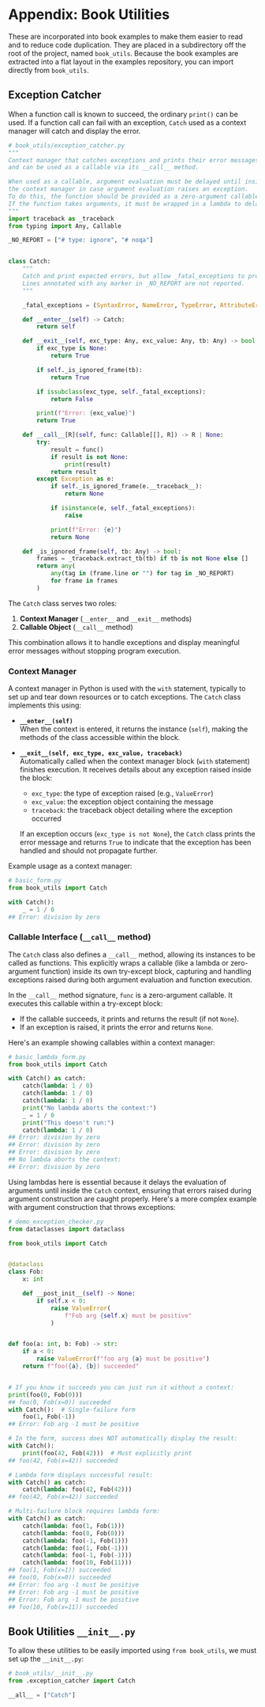 # Appendix: Book Utilities

These are incorporated into book examples to make them easier to read and to reduce code duplication.
They are placed in a subdirectory off the root of the project, named `book_utils`.
Because the book examples are extracted into a flat layout in the examples repository, you can import directly from
`book_utils`.

## Exception Catcher

When a function call is known to succeed, the ordinary `print()` can be used.
If a function call can fail with an exception, `Catch` used as a context manager will catch and display the error.

```python
# book_utils/exception_catcher.py
"""
Context manager that catches exceptions and prints their error messages,
and can be used as a callable via its __call__ method.

When used as a callable, argument evaluation must be delayed until inside
the context manager in case argument evaluation raises an exception.
To do this, the function should be provided as a zero-argument callable.
If the function takes arguments, it must be wrapped in a lambda to delay evaluation.
"""
import traceback as _traceback
from typing import Any, Callable

_NO_REPORT = ["# type: ignore", "# noqa"]


class Catch:
    """
    Catch and print expected errors, but allow _fatal_exceptions to propagate.
    Lines annotated with any marker in _NO_REPORT are not reported.
    """

    _fatal_exceptions = (SyntaxError, NameError, TypeError, AttributeError)

    def __enter__(self) -> Catch:
        return self

    def __exit__(self, exc_type: Any, exc_value: Any, tb: Any) -> bool:
        if exc_type is None:
            return True

        if self._is_ignored_frame(tb):
            return True

        if issubclass(exc_type, self._fatal_exceptions):
            return False

        print(f"Error: {exc_value}")
        return True

    def __call__[R](self, func: Callable[[], R]) -> R | None:
        try:
            result = func()
            if result is not None:
                print(result)
            return result
        except Exception as e:
            if self._is_ignored_frame(e.__traceback__):
                return None

            if isinstance(e, self._fatal_exceptions):
                raise

            print(f"Error: {e}")
            return None

    def _is_ignored_frame(self, tb: Any) -> bool:
        frames = _traceback.extract_tb(tb) if tb is not None else []
        return any(
            any(tag in (frame.line or "") for tag in _NO_REPORT)
            for frame in frames
        )
```

The `Catch` class serves two roles:

1. **Context Manager** (`__enter__` and `__exit__` methods)
2. **Callable Object** (`__call__` method)

This combination allows it to handle exceptions and display meaningful error messages without stopping program
execution.

### Context Manager

A context manager in Python is used with the `with` statement, typically to set up and tear down resources or to catch
exceptions.
The `Catch` class implements this using:

- **`__enter__(self)`**\
  When the context is entered, it returns the instance (`self`), making the methods of the class accessible within the
  block.

- **`__exit__(self, exc_type, exc_value, traceback)`**\
  Automatically called when the context manager block (`with` statement) finishes execution.
  It receives details about any exception raised inside the block:

    - `exc_type`: the type of exception raised (e.g., `ValueError`)
    - `exc_value`: the exception object containing the message
    - `traceback`: the traceback object detailing where the exception occurred

  If an exception occurs (`exc_type is not None`), the `Catch` class prints the error message and returns `True` to
  indicate that the exception has been handled and should not propagate further.

Example usage as a context manager:

```python
# basic_form.py
from book_utils import Catch

with Catch():
    _ = 1 / 0
## Error: division by zero
```

### Callable Interface (`__call__` method)

The `Catch` class also defines a `__call__` method, allowing its instances to be called as functions.
This explicitly wraps a callable (like a lambda or zero-argument function) inside its own try-except block,
capturing and handling exceptions raised during both argument evaluation and function execution.

In the `__call__` method signature, `func` is a zero-argument callable.
It executes this callable within a try-except block:

- If the callable succeeds, it prints and returns the result (if not `None`).
- If an exception is raised, it prints the error and returns `None`.

Here's an example showing callables within a context manager:

```python
# basic_lambda_form.py
from book_utils import Catch

with Catch() as catch:
    catch(lambda: 1 / 0)
    catch(lambda: 1 / 0)
    catch(lambda: 1 / 0)
    print("No lambda aborts the context:")
    _ = 1 / 0
    print("This doesn't run:")
    catch(lambda: 1 / 0)
## Error: division by zero
## Error: division by zero
## Error: division by zero
## No lambda aborts the context:
## Error: division by zero
```

Using lambdas here is essential because it delays the evaluation of arguments until inside the `Catch` context, ensuring
that errors raised during argument construction are caught properly.
Here's a more complex example with argument construction that throws exceptions:

```python
# demo_exception_checker.py
from dataclasses import dataclass

from book_utils import Catch


@dataclass
class Fob:
    x: int

    def __post_init__(self) -> None:
        if self.x < 0:
            raise ValueError(
                f"Fob arg {self.x} must be positive"
            )


def foo(a: int, b: Fob) -> str:
    if a < 0:
        raise ValueError(f"foo arg {a} must be positive")
    return f"foo({a}, {b}) succeeded"


# If you know it succeeds you can just run it without a context:
print(foo(0, Fob(0)))
## foo(0, Fob(x=0)) succeeded
with Catch():  # Single-failure form
    foo(1, Fob(-1))
## Error: Fob arg -1 must be positive

# In the form, success does NOT automatically display the result:
with Catch():
    print(foo(42, Fob(42)))  # Must explicitly print
## foo(42, Fob(x=42)) succeeded

# Lambda form displays successful result:
with Catch() as catch:
    catch(lambda: foo(42, Fob(42)))
## foo(42, Fob(x=42)) succeeded

# Multi-failure block requires lambda form:
with Catch() as catch:
    catch(lambda: foo(1, Fob(1)))
    catch(lambda: foo(0, Fob(0)))
    catch(lambda: foo(-1, Fob(1)))
    catch(lambda: foo(1, Fob(-1)))
    catch(lambda: foo(-1, Fob(-1)))
    catch(lambda: foo(10, Fob(11)))
## foo(1, Fob(x=1)) succeeded
## foo(0, Fob(x=0)) succeeded
## Error: foo arg -1 must be positive
## Error: Fob arg -1 must be positive
## Error: Fob arg -1 must be positive
## foo(10, Fob(x=11)) succeeded
```

## Book Utilities `__init__.py`

To allow these utilities to be easily imported using `from book_utils`, we must set up the `__init__.py`:

```python
# book_utils/__init__.py
from .exception_catcher import Catch

__all__ = ["Catch"]
```

